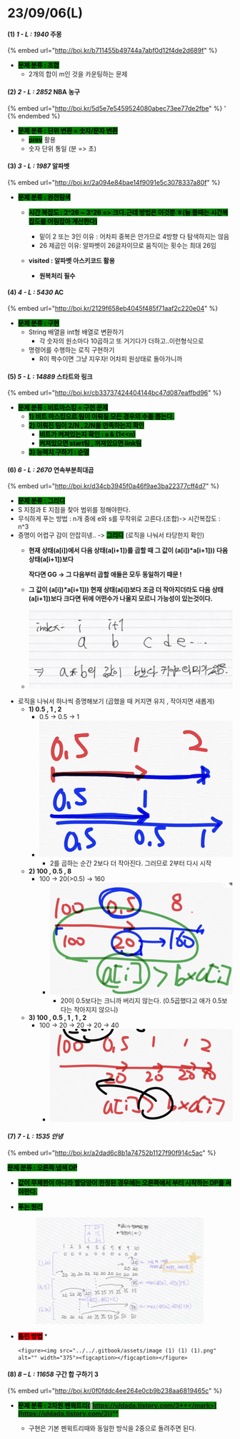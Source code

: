 # 23/09/06(L)

#### (1) _1 - L : 1940_ 주몽

{% embed url="http://boj.kr/b711455b49744a7abf0d12f4de2d689f" %}

* <mark style="background-color:green;">**문제 분류 : 조합**</mark>
  * 2개의 합이 m인 것을 카운팅하는 문제&#x20;

#### (2) _2 - L : 2852_ NBA 농구

{% embed url="http://boj.kr/5d5e7e5459524080abec73ee77de2fbe" %}
'
{% endembed %}

* <mark style="background-color:green;">**문제 분류 : 단위 변환 + 숫자/문자 변환**</mark>
  * <mark style="background-color:green;">**prev**</mark> 활용
  * 숫자 단위 통일 (분 => 초)

#### (3) _3 - L : 1987_ 알파벳

{% embed url="http://boj.kr/2a094e84bae14f9091e5c3078337a80f" %}

* <mark style="background-color:green;">**문제 분류 : 완전탐색**</mark>
  * <mark style="background-color:green;">**시간 복잡도 :  2^26 \~ 3^26  => 크다.근데 방법은 이것뿐 ㅎ(늘 풀때는 시간복잡도를 어림잡아 계산한다)**</mark>
    * 밑이 2 또는 3인 이유 : 어차피 중복은 안가므로 4방향 다 탐색하지는 않음
    * 26 제곱인 이유: 알파벳이 26글자이므로 움직이는 횟수는 최대 26임
  *   **visited : 알파벳 아스키코드 활용**

      * **원복처리 필수**



#### (4) _4 - L : 5430_ AC

{% embed url="http://boj.kr/2129f658eb4045f485f71aaf2c220e04" %}

* <mark style="background-color:green;">**문제 분류 : 구현**</mark>&#x20;
  * String 배열을 int형 배열로 변환하기
    * 각 숫자의 원소마다 10곱하고 또 거기다가 더하고..이런형식으로
  * 명령어를 수행하는 로직 구현하기
    * R이 짝수이면 그냥 지우자! 어차피 원상태로 돌아가니까

#### (5) _5 - L : 14889_ 스타트와 링크

{% embed url="http://boj.kr/cb33737424404144bc47d087eaffbd96" %}

* <mark style="background-color:green;">**문제 분류 : 비트마스킹 + 구현 문제**</mark>
  * <mark style="background-color:green;">**1) 비트 마스킹으로 팀이 이뤄질 모든 경우의 수를 뽑는다.**</mark>
  * <mark style="background-color:green;">**2) 이뤄진 팀이 2/N , 2/N을 만족하는지 확인**</mark>&#x20;
    * <mark style="background-color:green;">**비트가 켜져있는지 확인 : a & (1<\<n)**</mark>&#x20;
    * <mark style="background-color:green;">**켜져있으면 start팀 , 꺼져있으면 link팀**</mark>&#x20;
  * <mark style="background-color:green;">**3) 능력치 구하기 : 순열**</mark>



#### (6) _6 - L : 2670_ 연속부분최대곱

{% embed url="http://boj.kr/d34cb3945f0a46f9ae3ba22377cff4d7" %}

* <mark style="background-color:green;">**문제 분류 : 그리디**</mark>
* S 지점과 E 지점을 찾아 범위를 정해야한다.
* 무식하게 푸는 방법 : n개 중에 e와 s를 무작위로 고른다.(조합)-> 시간복잡도 : n^3
* 증명이 어렵구 감이 안잡히넹.. -> <mark style="background-color:green;">**그리디**</mark> (로직을 나눠서 타당한지 확인)
  *   **현재 상태(a\[i])에서 다음 상태(a\[i+1])를 곱할 때 그 값이 (a\[i])\*a\[i+1])) 다음 상태(a\[i+1])보다**

      **작다면 GG -> 그 다음부터 곱할 애들은 모두 동일하기 때문 !**
  * **그 값이 (a\[i])\*a\[i+1])) 현재 상태(a\[i])보다 조금 더 작아지더라도 다음 상태(a\[i+1])보다 크다면 뒤에 어떤수가 나올지 모르니 가능성이 있는것이다.**
  * ![](<../../.gitbook/assets/image (7).png>)
* 로직을 나눠서 하나씩 증명해보기 (곱했을 때 커지면 유지 , 작아지면 새롭게)
  * **1) 0.5 , 1 ,  2**
    * 0.5 -> 0.5 -> 1
    * ![](<../../.gitbook/assets/image (3) (1).png>)
      * 2를 곱하는 순간 2보다 더 작아진다. 그러므로 2부터 다시 시작
  * **2) 100 , 0.5 , 8**
    * 100 -> 20(>0.5) -> 160
      * ![](<../../.gitbook/assets/image (6).png>)
        * 20이 0.5보다는 크니까 버리지 않는다. (0.5곱했다고 애가 0.5보다는 작아지지 않으니)
  * **3) 100 , 0.5 , 1 , 1 , 2**
    * 100 -> 20 -> 20 -> 20 -> 40
      * ![](<../../.gitbook/assets/image (5).png>)

#### (7) _7 - L : 1535 안녕_

{% embed url="http://boj.kr/a2dad6c8b1a74752b1127f90f914c5ac" %}

<mark style="background-color:green;">**문제 분류 : 오른쪽 냅색 DP**</mark>

* <mark style="background-color:green;">**값이 무제한이 아니라 할당양이 한정된 경우에는 오른쪽에서 부터 시작하는 DP를 써야한다.**</mark>
*   <mark style="background-color:green;">**푸는 원리**</mark>

    <figure><img src="../../.gitbook/assets/image (1) (1).png" alt="" width="375"><figcaption></figcaption></figure>
* <mark style="background-color:red;">**틀린 방법**</mark>
  *

      <figure><img src="../../.gitbook/assets/image (1) (1) (1).png" alt="" width="375"><figcaption></figcaption></figure>

#### (8) _8 – L : 11658_ 구간 합 구하기 3

{% embed url="http://boj.kr/0f0fddc4ee264e0cb9b238aa6819465c" %}

*   <mark style="background-color:green;">**문제 분류 : 2차원 펜윅트리(**</mark>[<mark style="background-color:green;">**https://uldada.tistory.com/3**</mark>](https://uldada.tistory.com/3)<mark style="background-color:green;">**)**</mark>

    * 구현은 기본 펜윅트리때와 동일한 방식을 2중으로 돌려주면 된다.



